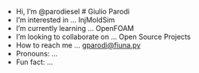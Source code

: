 - Hi, I’m @parodiesel # Giulio Parodi
- I’m interested in ... InjMoldSim
- I’m currently learning ... OpenFOAM
- I’m looking to collaborate on ... Open Source Projects
- How to reach me ... gparodi@fiuna.py
- Pronouns: ...
- Fun fact: ...

<!---
parodiesel/parodiesel is a ✨ special ✨ repository because its `README.md` (this file) appears on your GitHub profile.
You can click the Preview link to take a look at your changes.
--->
